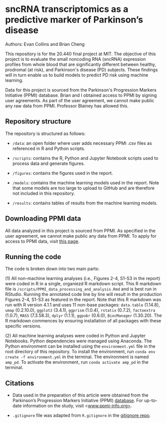 # sncRNA transcriptomics as a predictive marker of Parkinson’s disease

Authors: Evan Collins and Brian Cheng

This repository is for the 20.440 final project at MIT. The objective of this project is to evaluate the small noncoding RNA (sncRNA) expression profiles from whole blood that are significantly different between healthy, prodromal (at risk), and Parkinson's disease (PD) subjects. These findings will in turn enable us to build models to predict PD risk using machine learning.

Data for this project is sourced from the Parkinson's Progression Markers Initiative (PPMI) database. Brian and I obtained access to PPMI by signing user agreements. As part of the user agreement, we cannot make public any raw data from PPMI. Professor Blainey has allowed this.

## Repository structure

The repository is structured as follows:

- `/data`: an open folder where user adds necessary PPMI .csv files as referenced in R and Python scripts.

- `/scripts`: contains the R, Python and Jupyter Notebook scripts used to process data and generate figures.

- `/figures`: contains the figures used in the report.

- `/models`: contains the machine learning models used in the report. Note that some models are too large to upload to GitHub and are therefore not included in this repository.

- `/results`: contains tables of results from the machine learning models.

## Downloading PPMI data

All data analyzed in this project is sourced from PPMI. As specified in the user agreement, we cannot make public any data from PPMI. To apply for access to PPMI data, visit [this page](https://www.ppmi-info.org/access-data-specimens/download-data).

## Running the code

The code is broken down into two main parts:

(1) All non-machine learning analyses (i.e., Figures 2-4, S1-S3 in the report) were coded in R in a single, organiezd R markdown script. This R markdown file is `/scripts/PPMI_data_processing_and_analysis.Rmd` and is best run in RStudio. Running the annotated code line by line will result in the production Figures 2-4, S1-S3 as featured in the report. Note that this R markdown was run with R version 4.1.1 and uses 11 non-base packages: `data.table` (1.14.8), `umap` (0.2.10.0), `ggplot2` (3.4.1), `ggprism` (1.0.4), `rstatix` (0.7.2), `factoextra` (1.0.7), `MASS` (7.3.58.3), `dplyr` (1.1.1), `ggpubr` (0.6.0), `BiocManager` (1.30.20). The R markdown commences by ensuring installation of all packages with these specific versions.

(2) All machine learning analyses were coded in Python and Jupyter Notebooks. Python dependencies were managed using Anaconda. The Python environment can be installed using the `environment.yml` file in the root directory of this repository. To install the environment, run `conda env create -f environment.yml` in the terminal. The environment is named `amp_pd`. To activate the environment, run `conda activate amp_pd` in the terminal.

## Citations

- Data used in the preparation of this article were obtained from the Parkinson’s Progression Markers Initiative (PPMI) [database](https://www.ppmi-info.org/access-data-specimens/download-data). For up-to-date information on the study, visit <www.ppmi-info.org>.

- `.gitignore` file was adapted from `R.gitignore` in the [gitignore repo](https://github.com/github/gitignore).
